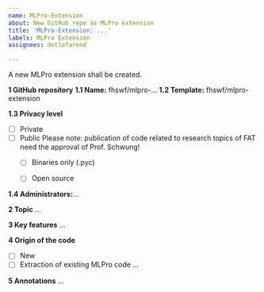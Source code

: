```yaml
---
name: MLPro-Extension
about: New GitHub repo as MLPro extension
title: 'MLPro-Extension: ...'
labels: MLPro Extension
assignees: detlefarend

---
```


A new MLPro extension shall be created.

**1 GitHub repository** 
**1.1 Name:** fhswf/mlpro-...
**1.2 Template:** fhswf/mlpro-extension

**1.3 Privacy level**
   - [ ] Private
   - [ ] Public
         Please note: publication of code related to research topics of FAT need the approval of Prof. Schwung! 
        - [ ] Binaries only (.pyc)
        - [ ] Open source


**1.4 Administrators:**...

**2 Topic**
...

**3 Key features**
...

**4 Origin of the code**
- [ ] New 
- [ ] Extraction of existing MLPro code
     ...

**5 Annotations**
...
